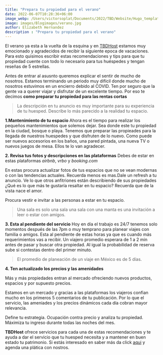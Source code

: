 ```yaml
---
title: "Prepara tu propiedad para el verano"
date: 2022-06-07T10:28:36+06:00
image_webp: /Users/victorsoplat/Documents/2022/TBD/Website/Hugo_template/TBD/themes/meghna-hugo/images/Blogimages/verano.webp
image: images/Blogimages/verano.jpg
author: Elizabeth Hernandez
description : "Prepara tu propiedad para el verano"
---
```


El verano ya esta a la vuelta de la esquina y en [TBDHost][1] estamos muy emocionado y agradecidos de recibir la siguiente epoca de vacaciones. Para esto quisimos escribir estas recomendaciones y tips para que tu propiedad cuente con todo lo necesario para tus huéspedes y tengan reseñas de 5 estrellas.   

Antes de entrar al asusnto queremos explicar el sentir de mucho de nosotros. Estamos terminando un periodo muy difícil donde mucho de nosotros estuvimos en un encierro debido al COVID. Ten por seguro que la gente va a querer viajar y disfrutar de un excelente tiempo. Por eso te decimos **como preparar tu propiedad para las rentas cortas**  

> La descripción en tu anuncio es muy importante para su experiencia de tu huesped. Describe lo más parecido a la realidad tu espacio. 

**1.Mantenimiento de tu espacio**
  Ahora es el tiempo para realizar los pequeños mantenimientos que solemos dejar. Sea donde este tu propiedad en la ciudad, bosque o playa. Tenemos que preparar las propieades para la llegada de nuestros huespedes y que disfruten de lo nuevo. Como puede ser nuevos accesorios en los baños, una pared pintada, una nueva TV o nuevos juegos de mesa. Ellos te lo van agradecer.   

**2. Revisa tus fotos y descripciones en las plataformas**
  Debes de estar en estas plataformas *airbnb*, *vrbo* y *booking.com*

  En estas procura actualizar fotos de tus espacios que no se vean modernas o con las tendencias actuales. Recuerda menos es mas.Dale un refresh a tu anuncio. Ve lo que otros anfitriones están describiendo de sus propiedades ¿Qué es lo que más te gustaría resaltar en tu espacio? 
  Recuerda que de la vista nace el amor. 

  Procura vestir e invitar a las personas a estar en tu espacio.

>Una sala es solo una sala una sala con una manta es una invitación a leer o estar con amigos.

**3. Esta al pendiente del servicio** 
  Hoy en día el trabajo es 24/7 tenemos solo momentos después de las 7pm o muy temprano para planear viajes con familia o amigos.
  Esta al pendiente de estas horas ya que es cuando más requerimientos vas a recibir. Un viajero promedio esperara de 1 a 2 min antes de pasar y buscar otra propiedad. Al igual la probabilidad de reserva sube si contestas dentro del primer minuto. 

> El promedio de planeación de un viaje en México es de 5 días.

**4. Ten actualizado los precios y las amenidades**

  Más y más propiedades entran al mercado ofreciendo nuevos productos, espacios y por supuesto precios.

  Estamos en un mercado y gracias a las plataformas los viajeros confian mucho en los primeros 5 comentarios de tu publicación. Por lo que el servicio, las ameniades y los precios dinámicos cada día cobran mayor relevancia. 
  
  Define tu estrategia. Ocupación contra precio y analiza tu propiedad. Máximiza tu ingreso durante todas las noches del mes. 

**TBDHost** ofrece servicios para cada una de estas recomendaciones y te ayuda a dar el servicio que tu huesped necesita y a mantener en buen estado tu patrimonio. Si estás interesado en saber más da click [aqui][2] y agenda una plática con nostros. 




[1]:<https://www.tbdhost.com>
[2]:<https://booking.setmore.com/scheduleappointment/5c9b0fe8-cbca-47fb-ae5d-a62b1ffe6dc8/services/s82ef91f4ded95f6f44cacf3af98edd0f7d30d3fa?source=easyshare>